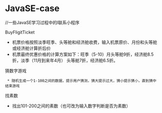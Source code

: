# JavaSE-case
//一些JavaSE学习过程中的l联系小程序

BuyFligitTicket

   *   机票价格按照淡季旺季、头等舱和经济舱收费，输入机票原价、月份和头等舱或经济舱计算折后价
   *   机票最终优惠价格的计算方案如下：旺季（5-10）月头等舱9折，经济舱8.5折，淡季（11月到来年4月） 头等舱7折，经济舱6.5折。

  猜数字游戏

     * 随机生成一个1-100之间的数据，提示用户猜测，猜大提示过大，猜小提示猜小，直到猜中结束游戏 

找素数

   * 找出101-200之间的素数（也可改为输入数字判断是否为素数）

     
